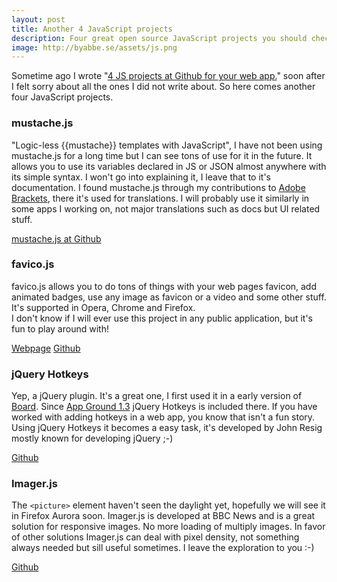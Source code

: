 ```yaml
---
layout: post
title: Another 4 JavaScript projects
description: Four great open source JavaScript projects you should check out.
image: http://byabbe.se/assets/js.png
---
```

Sometime ago I wrote "[4 JS projects at Github for your web app.][1]" soon after I felt sorry about all the ones I did not write about. So here comes another four JavaScript projects.

### mustache.js

"Logic-less {{mustache}} templates with JavaScript", I have not been using mustache.js for a long time but I can see tons of use for it in the future. It allows you to use its variables declared in JS or JSON almost anywhere with its simple syntax. I won't go into explaining it, I leave that to it's documentation. 
I found mustache.js through my contributions to [Adobe Brackets][2], there it's used for translations. I will probably use it similarly in some apps I working on, not major translations such as docs but UI related stuff.

[mustache.js at Github][3]

### favico.js

favico.js allows you to do tons of things with your web pages favicon, add animated badges, use any image as favicon or a video and some other stuff. It's supported in Opera, Chrome and Firefox.  
I don't know if I will ever use this project in any public application, but it's fun to play around with!

[Webpage][4]
[Github][5]

### jQuery Hotkeys

Yep, a jQuery plugin. It's a great one, I first used it in a early version of [Board][6]. Since [App Ground 1.3][7] jQuery Hotkeys is included there.
If you have worked with adding hotkeys in a web app, you know that isn't a fun story. Using jQuery Hotkeys it becomes a easy task, it's developed by John Resig mostly known for developing jQuery ;-)

[Github][8]

### Imager.js

The `<picture>` element haven't seen the daylight yet, hopefully we will see it in Firefox Aurora soon. Imager.js is developed at BBC News and is a great solution for responsive images. No more loading of multiply images. In favor of other solutions Imager.js can deal with pixel density, not something always needed but sill useful sometimes. I leave the exploration to you :-)

[Github][9]

[1]: http://byabbe.se/blog/2013/12/06/4-js-projects-for-your-web-app/
[2]: https://github.com/adobe/brackets
[3]: https://github.com/janl/mustache.js/
[4]: http://lab.ejci.net/favico.js/
[5]: https://github.com/ejci/favico.js
[6]: http://byabbe.se/blog/2014/01/17/board-as-open-source/
[7]: http://byabbe.se/blog/2014/01/21/app-ground-1-3-0/
[8]: https://github.com/jeresig/jquery.hotkeys
[9]: https://github.com/BBC-News/Imager.js
